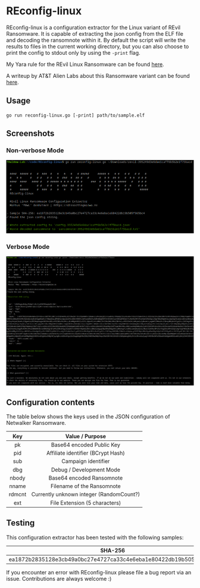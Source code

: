 # REconfig-linux

REconfig-linux is a configuration extractor for the Linux variant of REvil Ransomware. It is capable of extracting the json config from the ELF file and decoding the ransomnote within it. By default the script will write the results to files in the current working directory, but you can also choose to print the config to stdout only by using the `-print` flag.

My Yara rule for the REvil Linux Ransomware can be found [here]().

A writeup by AT&T Alien Labs about this Ransomware variant can be found [here](https://cybersecurity.att.com/blogs/labs-research/revils-new-linux-version).

## Usage

```shell
go run reconfig-linux.go [-print] path/to/sample.elf
```

## Screenshots

### Non-verbose Mode

![Non-verbose Mode](img/screenshot-file.png)

### Verbose Mode

![Verbose Mode](img/screenshot-verbose.png)


## Configuration contents

The table below shows the keys used in the JSON configuration of Netwalker Ransomware. 

|             Key             |                     Value / Purpose                     |
| :-------------------------: | :-----------------------------------------------------: |
|           pk                |                Base64 encoded Public Key                |
|           pid               |            Affiliate identifier (BCrypt Hash)           |
|           sub               |                  Campaign identifier                    |
|           dbg               |                Debug / Development Mode                 |
|           nbody             |                Base64 encoded Ransomnote                |
|           nname             |                Filename of the Ransomnote               |
|           rdmcnt            |           Currently unknown integer (RandomCount?)      |
|           ext               |              File Extension (5 characters)              |

## Testing

This configuration extractor has been tested with the following samples:

|                             SHA-256                              |                     Sample                    |
| :--------------------------------------------------------------: | :-----------------------------------------------------: |
| ea1872b2835128e3cb49a0bc27e4727ca33c4e6eba1e80422db19b505f965bc4 | [Malshare](https://malshare.com/sample.php?action=detail&hash=395249d3e6dae1caff6b5b2e1f75bacd) |

If you encounter an error with REconfig-linux please file a bug report via an issue. Contributions are always welcome :)
